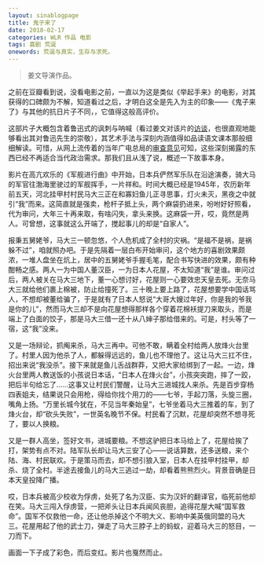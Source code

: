 ```yaml
---
layout: sinablogpage
title: 鬼子来了
date: 2018-02-17
categories: WLR 作品 电影
tags: 喜剧 荒诞
onewords: 荒诞与真实，生存与求死。
---
```

> 姜文导演作品。

之前在豆瓣看到说，没看电影之前，一直以为这是类似《举起手来》的电影，对其获得的口碑颇为不解，知道看过之后，才明白这全是先入为主的印象——《鬼子来了》与其他的抗日片子不同，，它值得这般高评价。

这部片子大概包含着鲁迅式的讽刺与呐喊（看过姜文对该片的[访谈](https://movie.douban.com/review/1266247/)，也很直观地能够看出其对鲁迅先生的崇敬），其艺术手法与深刻内涵值得如品读语文课本那般细细解读。可惜，从网上流传着的当年广电总局的[审查意见](https://www.douban.com/note/241033735/)可知，这些深刻揭露的东西已经不再适合当代政治需求。那我们且从浅了说，概述一下故事本身。

影片在高亢欢乐的《军舰进行曲》中开始，日本兵俨然军乐队在沿途演奏，骑大马的军官往渤海里驶过的军舰挥手，一片祥和。时间大概已经是1945年，农历新年前五天，河北挂甲村村民马大三正在和寡妇鱼儿正寻思事，灯火未灭，黑夜之中就引“我”而来。这简直就是强卖，枪杆子抵上头，两个麻袋扔进来，吩咐好好照看，代为审问，大年三十再来取，有啥闪失，拿头来换。这麻袋一开，哎，竟然是两人。可曾想，这事就这么开端了，搅起事儿的却是“自家人”。

报秉五舅姥爷，马大三一顿忽悠，个人危机成了全村的灾祸。“是福不是祸，是祸躲不过”，咱就照办吧。于是先隔着一层白布开始审问，这个地方的喜剧效果颇浓，一堆人盘坐在炕上，居中的五舅姥爷手握毛笔，配合书写快进的效果，颇有种酣畅之感。两人一为中国人董汉臣，一为日本人花屋，不太知道“我”是谁。审问过后，两人被关在马大三地下，董一心想讨好，花屋则一心要效忠天皇去死。无奈马大三就给他们裹上棉被，防止给撞死了。三十晚上要上路了，花屋想要学中国话骂人，不想却被董给骗了，于是就有了日本人怒说“大哥大嫂过年好，你是我的爷我是你的儿”，然而马大三却不是向花屋想得那样各个穿着花棉袄提刀来取头，而是端上了白面的饺子，那是马大三借一还十从八婶子那给借来的。可是，村头等了一宿，这“我”没来。

又是一场辩论，抓阄来杀，马大三再中。可他不敢，瞒着全村给两人放烽火台里了。村里人因为他杀了人，都躲得远远的，鱼儿也不理他了。这让马大三扛不住，招出来说“我没杀”。接下来就是鱼儿舌战群莽，又把大家给绑到了一起。一边，烽火台里两人教送饭的小孩说日本话，“日本人在烽火台”，小孩突突跑，摔了一跤，把后半句给忘了……这事又让村民们警醒，让马大三进城找人来杀。先是百步穿杨四表姐夫，结果说只会用枪，得给你找个用刀的——七爷，手起刀落，头旋三圈，嘴角上扬。“万里长城今犹在，不见当年秦始皇”，七爷坐着马大三推着的车，到了烽火台，却“砍头失败”，一世英名晚节不保。村民看了沉默，花屋却突然不想寻死了，要以人换粮。

又是一群人高坐，签好文书，进城要粮。不想这驴把日本马给上了，花屋给挨了打，架势有点不对。陆军队长却让马大三安了心——说话算数，还多送粮，来个陆、海、村民联欢。于是策马而去，却不想引狼入室，日本人在挂甲村挂甲，却杀、烧了全村。半途去接鱼儿的马大三逃过一劫，却看着熊熊烈火。背景音确是日本天皇投降广播。

哎，日本兵被高少校收为俘虏，处死了名为汉臣、实为汉奸的翻译官，临死前他却在笑。马大三闯入俘虏营，一把斧头让日本兵闻风丧胆，追得花屋大喊“国军救命”。国军不仅救他一命，还让他杀掉这个不明大义、影响中美英俄同盟的马大三。花屋用起了他的武士刀，弹走了马大三脖子上的蚂蚁，迎着马大三的怒目，一刀而下。

画面一下子成了彩色，而后变红。影片也戛然而止。